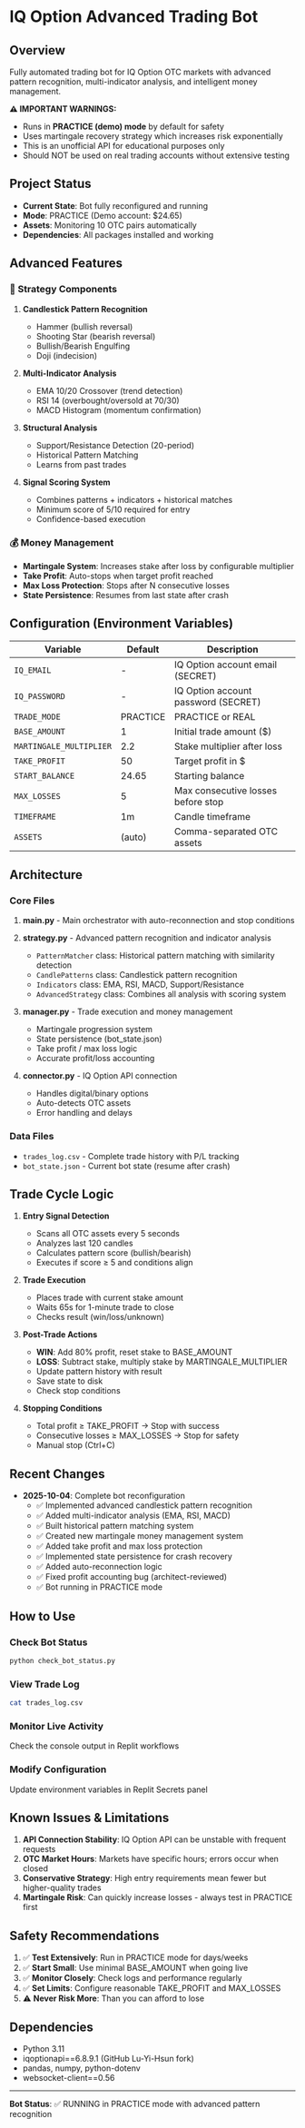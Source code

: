 # IQ Option Advanced Trading Bot

## Overview
Fully automated trading bot for IQ Option OTC markets with advanced pattern recognition, multi-indicator analysis, and intelligent money management.

**⚠️ IMPORTANT WARNINGS:**
- Runs in **PRACTICE (demo) mode** by default for safety
- Uses martingale recovery strategy which increases risk exponentially
- This is an unofficial API for educational purposes only
- Should NOT be used on real trading accounts without extensive testing

## Project Status
- **Current State**: Bot fully reconfigured and running
- **Mode**: PRACTICE (Demo account: $24.65)
- **Assets**: Monitoring 10 OTC pairs automatically
- **Dependencies**: All packages installed and working

## Advanced Features

### 🎯 Strategy Components
1. **Candlestick Pattern Recognition**
   - Hammer (bullish reversal)
   - Shooting Star (bearish reversal)
   - Bullish/Bearish Engulfing
   - Doji (indecision)

2. **Multi-Indicator Analysis**
   - EMA 10/20 Crossover (trend detection)
   - RSI 14 (overbought/oversold at 70/30)
   - MACD Histogram (momentum confirmation)

3. **Structural Analysis**
   - Support/Resistance Detection (20-period)
   - Historical Pattern Matching
   - Learns from past trades

4. **Signal Scoring System**
   - Combines patterns + indicators + historical matches
   - Minimum score of 5/10 required for entry
   - Confidence-based execution

### 💰 Money Management
- **Martingale System**: Increases stake after loss by configurable multiplier
- **Take Profit**: Auto-stops when target profit reached
- **Max Loss Protection**: Stops after N consecutive losses
- **State Persistence**: Resumes from last state after crash

## Configuration (Environment Variables)

| Variable | Default | Description |
|----------|---------|-------------|
| `IQ_EMAIL` | - | IQ Option account email (SECRET) |
| `IQ_PASSWORD` | - | IQ Option account password (SECRET) |
| `TRADE_MODE` | PRACTICE | PRACTICE or REAL |
| `BASE_AMOUNT` | 1 | Initial trade amount ($) |
| `MARTINGALE_MULTIPLIER` | 2.2 | Stake multiplier after loss |
| `TAKE_PROFIT` | 50 | Target profit in $ |
| `START_BALANCE` | 24.65 | Starting balance |
| `MAX_LOSSES` | 5 | Max consecutive losses before stop |
| `TIMEFRAME` | 1m | Candle timeframe |
| `ASSETS` | (auto) | Comma-separated OTC assets |

## Architecture

### Core Files
1. **main.py** - Main orchestrator with auto-reconnection and stop conditions
2. **strategy.py** - Advanced pattern recognition and indicator analysis
   - `PatternMatcher` class: Historical pattern matching with similarity detection
   - `CandlePatterns` class: Candlestick pattern recognition
   - `Indicators` class: EMA, RSI, MACD, Support/Resistance
   - `AdvancedStrategy` class: Combines all analysis with scoring system

3. **manager.py** - Trade execution and money management
   - Martingale progression system
   - State persistence (bot_state.json)
   - Take profit / max loss logic
   - Accurate profit/loss accounting

4. **connector.py** - IQ Option API connection
   - Handles digital/binary options
   - Auto-detects OTC assets
   - Error handling and delays

### Data Files
- `trades_log.csv` - Complete trade history with P/L tracking
- `bot_state.json` - Current bot state (resume after crash)

## Trade Cycle Logic

1. **Entry Signal Detection**
   - Scans all OTC assets every 5 seconds
   - Analyzes last 120 candles
   - Calculates pattern score (bullish/bearish)
   - Executes if score ≥ 5 and conditions align

2. **Trade Execution**
   - Places trade with current stake amount
   - Waits 65s for 1-minute trade to close
   - Checks result (win/loss/unknown)

3. **Post-Trade Actions**
   - **WIN**: Add 80% profit, reset stake to BASE_AMOUNT
   - **LOSS**: Subtract stake, multiply stake by MARTINGALE_MULTIPLIER
   - Update pattern history with result
   - Save state to disk
   - Check stop conditions

4. **Stopping Conditions**
   - Total profit ≥ TAKE_PROFIT → Stop with success
   - Consecutive losses ≥ MAX_LOSSES → Stop for safety
   - Manual stop (Ctrl+C)

## Recent Changes
- **2025-10-04**: Complete bot reconfiguration
  - ✅ Implemented advanced candlestick pattern recognition
  - ✅ Added multi-indicator analysis (EMA, RSI, MACD)
  - ✅ Built historical pattern matching system
  - ✅ Created new martingale money management system
  - ✅ Added take profit and max loss protection
  - ✅ Implemented state persistence for crash recovery
  - ✅ Added auto-reconnection logic
  - ✅ Fixed profit accounting bug (architect-reviewed)
  - ✅ Bot running in PRACTICE mode

## How to Use

### Check Bot Status
```bash
python check_bot_status.py
```

### View Trade Log
```bash
cat trades_log.csv
```

### Monitor Live Activity
Check the console output in Replit workflows

### Modify Configuration
Update environment variables in Replit Secrets panel

## Known Issues & Limitations
1. **API Connection Stability**: IQ Option API can be unstable with frequent requests
2. **OTC Market Hours**: Markets have specific hours; errors occur when closed
3. **Conservative Strategy**: High entry requirements mean fewer but higher-quality trades
4. **Martingale Risk**: Can quickly increase losses - always test in PRACTICE first

## Safety Recommendations
1. ✅ **Test Extensively**: Run in PRACTICE mode for days/weeks
2. ✅ **Start Small**: Use minimal BASE_AMOUNT when going live
3. ✅ **Monitor Closely**: Check logs and performance regularly
4. ✅ **Set Limits**: Configure reasonable TAKE_PROFIT and MAX_LOSSES
5. ⚠️ **Never Risk More**: Than you can afford to lose

## Dependencies
- Python 3.11
- iqoptionapi==6.8.9.1 (GitHub Lu-Yi-Hsun fork)
- pandas, numpy, python-dotenv
- websocket-client==0.56

---

**Bot Status**: ✅ RUNNING in PRACTICE mode with advanced pattern recognition
